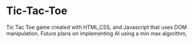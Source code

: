 # Tic-Tac-Toe

  Tic Tac Toe game created with HTML,CSS, and Javascript that uses DOM manipulation. Future plans on implementing AI using a min max algorithm,

